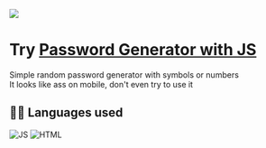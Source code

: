 ![](https://github.com/ntsg-hub/Password-Generator/blob/main/Image/Banner.PNG)
# **Try [Password Generator with JS](https://notsagxyz.github.io/Password-Generator/)**

Simple random password generator with symbols or numbers  
It looks like ass on mobile, don't even try to use it 

## **👩‍💻 Languages used**
![JS](https://img.shields.io/badge/JavaScript-323330?style=for-the-badge&logo=javascript&logoColor=F7DF1E) ![HTML](https://img.shields.io/badge/HTML5-E34F26?style=for-the-badge&logo=html5&logoColor=white) 
